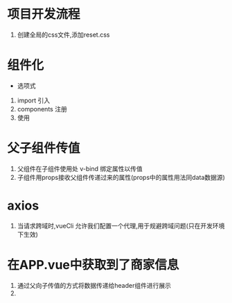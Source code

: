 # 项目开发流程
1. 创建全局的css文件,添加reset.css


# 组件化
- 选项式
1. import 引入
2. components 注册
3. 使用

# 父子组件传值 
1. 父组件在子组件使用处 v-bind 绑定属性以传值
2. 子组件用props接收父组件传递过来的属性(props中的属性用法同data数据源)

# axios
1. 当请求跨域时,vueCli 允许我们配置一个代理,用于规避跨域问题(只在开发环境下生效)

# 在APP.vue中获取到了商家信息
1. 通过父向子传值的方式将数据传递给header组件进行展示
2. 
